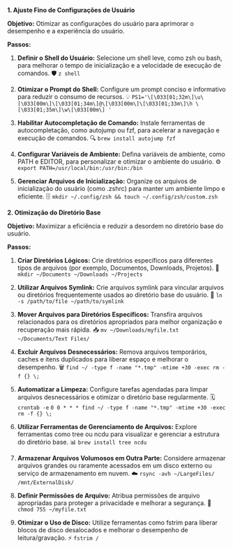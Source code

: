 **1. Ajuste Fino de Configurações de Usuário**

**Objetivo:** Otimizar as configurações do usuário para aprimorar o desempenho e a experiência do usuário.

**Passos:**

1. **Definir o Shell do Usuário:** Selecione um shell leve, como zsh ou bash, para melhorar o tempo de inicialização e a velocidade de execução de comandos.
🛡️ ```z shell```

2. **Otimizar o Prompt do Shell:** Configure um prompt conciso e informativo para reduzir o consumo de recursos.
💡 ```PS1='\[\033[01;32m\]\u\[\033[00m\]\[\033[01;34m\]@\[\033[00m\]\[\033[01;33m\]\h \[\033[01;35m\]\w\[\033[00m\] '```

3. **Habilitar Autocompletação de Comando:** Instale ferramentas de autocompletação, como autojump ou fzf, para acelerar a navegação e execução de comandos.
🔍 ```brew install autojump fzf```

4. **Configurar Variáveis de Ambiente:** Defina variáveis de ambiente, como PATH e EDITOR, para personalizar e otimizar o ambiente do usuário.
⚙️ ```export PATH=/usr/local/bin:/usr/bin:/bin```

5. **Gerenciar Arquivos de Inicialização:** Organize os arquivos de inicialização do usuário (como .zshrc) para manter um ambiente limpo e eficiente.
🗄️ ```mkdir ~/.config/zsh && touch ~/.config/zsh/custom.zsh```

**2. Otimização do Diretório Base**

**Objetivo:** Maximizar a eficiência e reduzir a desordem no diretório base do usuário.

**Passos:**

1. **Criar Diretórios Lógicos:** Crie diretórios específicos para diferentes tipos de arquivos (por exemplo, Documentos, Downloads, Projetos).
📂 ```mkdir ~/Documents ~/Downloads ~/Projects```

2. **Utilizar Arquivos Symlink:** Crie arquivos symlink para vincular arquivos ou diretórios frequentemente usados ao diretório base do usuário.
🔗 ```ln -s /path/to/file ~/path/to/symlink```

3. **Mover Arquivos para Diretórios Específicos:** Transfira arquivos relacionados para os diretórios apropriados para melhor organização e recuperação mais rápida.
📥 ```mv ~/Downloads/myfile.txt ~/Documents/Text Files/```

4. **Excluir Arquivos Desnecessários:** Remova arquivos temporários, caches e itens duplicados para liberar espaço e melhorar o desempenho.
🗑️ ```find ~/ -type f -name "*.tmp" -mtime +30 -exec rm -f {} \;```

5. **Automatizar a Limpeza:** Configure tarefas agendadas para limpar arquivos desnecessários e otimizar o diretório base regularmente.
🗓️ ```crontab -e``` ```0 0 * * * find ~/ -type f -name "*.tmp" -mtime +30 -exec rm -f {} \;```

6. **Utilizar Ferramentas de Gerenciamento de Arquivos:** Explore ferramentas como tree ou ncdu para visualizar e gerenciar a estrutura do diretório base.
📊 ```brew install tree ncdu```

7. **Armazenar Arquivos Volumosos em Outra Parte:** Considere armazenar arquivos grandes ou raramente acessados em um disco externo ou serviço de armazenamento em nuvem.
☁️ ```rsync -avh ~/LargeFiles/ /mnt/ExternalDisk/```

8. **Definir Permissões de Arquivo:** Atribua permissões de arquivo apropriadas para proteger a privacidade e melhorar a segurança.
🔐 ```chmod 755 ~/myfile.txt```

9. **Otimizar o Uso de Disco:** Utilize ferramentas como fstrim para liberar blocos de disco desalocados e melhorar o desempenho de leitura/gravação.
⚡ ```fstrim /```
